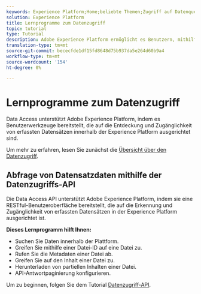 ```yaml
---
keywords: Experience Platform;Home;beliebte Themen;Zugriff auf Datenquellen;Datenzugriff;Spark-SDK;Python-SDK
solution: Experience Platform
title: Lernprogramme zum Datenzugriff
topic: tutorial
type: Tutorial
description: Adobe Experience Platform ermöglicht es Benutzern, mithilfe der Datenzugriff-API erfasste Datensätze innerhalb der Experience Platform zu ermitteln und darauf zuzugreifen.
translation-type: tm+mt
source-git-commit: bececfde1df15fd8648d75b937da5e264d60b9a4
workflow-type: tm+mt
source-wordcount: '154'
ht-degree: 0%

---
```



# Lernprogramme zum Datenzugriff

Data Access unterstützt Adobe Experience Platform, indem es Benutzerwerkzeuge bereitstellt, die auf die Entdeckung und Zugänglichkeit von erfassten Datensätzen innerhalb der Experience Platform ausgerichtet sind.

Um mehr zu erfahren, lesen Sie zunächst die [Übersicht über den Datenzugriff](../data-access/home.md).

## Abfrage von Datensatzdaten mithilfe der Datenzugriffs-API

Die Data Access API unterstützt Adobe Experience Platform, indem sie eine RESTful-Benutzeroberfläche bereitstellt, die auf die Erkennung und Zugänglichkeit von erfassten Datensätzen in der Experience Platform ausgerichtet ist.

**Dieses Lernprogramm hilft Ihnen:**
- Suchen Sie Daten innerhalb der Plattform.
- Greifen Sie mithilfe einer Datei-ID auf eine Datei zu.
- Rufen Sie die Metadaten einer Datei ab.
- Greifen Sie auf den Inhalt einer Datei zu.
- Herunterladen von partiellen Inhalten einer Datei.
- API-Antwortpaginierung konfigurieren.

Um zu beginnen, folgen Sie dem Tutorial [Datenzugriff-API](../data-access/tutorials/dataset-data.md).